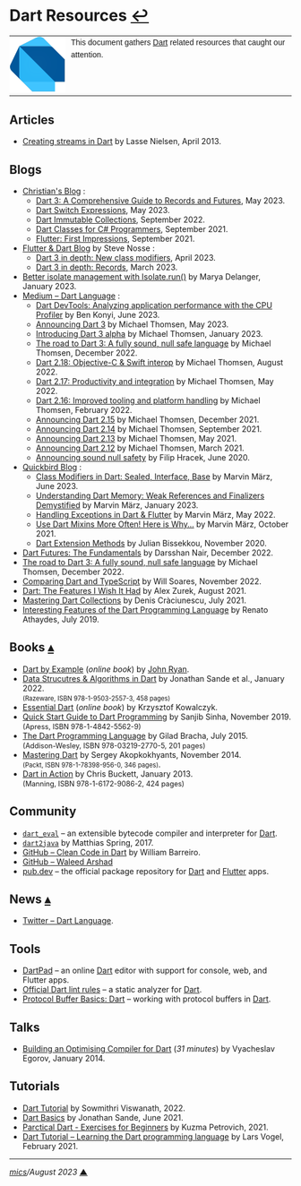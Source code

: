 # <span id="top">Dart Resources</span> <span style="size:25%;"><a href="README.md">↩</a></span>

<table style="font-family:Helvetica,Arial;line-height:1.6;">
  <tr>
  <td style="border:0;padding:0 10px 0 0;min-width:100px;"><a href="https://dart.dev/" rel="external"><img style="border:0;" src="docs/images/dart-lang.png" width="100" alt="Dart project"/></a></td>
  <td style="border:0;padding:0;vertical-align:text-top;">This document gathers <a href="https://dart.dev/" rel="external">Dart</a> related resources that caught our attention.
  </td>
  </tr>
</table>

## <span id="articles">Articles</span>

- [Creating streams in Dart][article_nielsen] by Lasse Nielsen, April 2013.

## <span id="blogs">Blogs</span>

- [Christian's Blog](https://www.christianfindlay.com/blog/) :
  - [Dart 3: A Comprehensive Guide to Records and Futures](https://www.christianfindlay.com/blog/dart-records-and-futures), May 2023.
  - [Dart Switch Expressions](https://www.christianfindlay.com/blog/dart-switch-expressions), May 2023.
  - [Dart Immutable Collections](https://www.christianfindlay.com/blog/dart-immutable-collections), September 2022.
  - [Dart Classes for C# Programmers](https://www.christianfindlay.com/blog/dart-classes), September 2021.
  - [Flutter: First Impressions](https://www.christianfindlay.com/blog/flutter-first-impressions), September 2021.
- [Flutter &amp; Dart Blog](https://stevenosse.com/flutter-and-dart) by Steve Nosse :
  - [Dart 3 in depth: New class modifiers](https://stevenosse.com/dart-3-in-depth-new-class-modifiers), April 2023.
  - [Dart 3 in depth: Records](https://stevenosse.com/dart-3-in-depth-records), March 2023.
- [Better isolate management with Isolate.run()](https://medium.com/dartlang/better-isolate-management-with-isolate-run-547ef3d6459b) by Marya Delanger, January 2023.
- [Medium &ndash; Dart Language](https://medium.com/dartlang) :
  - [Dart DevTools: Analyzing application performance with the CPU Profiler](https://medium.com/dartlang/dart-devtools-analyzing-application-performance-with-the-cpu-profiler-3e94a0ec06ae) by Ben Konyi, June 2023.
  - [Announcing Dart 3](https://medium.com/dartlang/announcing-dart-3-53f065a10635) by Michael Thomsen, May 2023.
  - [Introducing Dart 3 alpha](https://medium.com/dartlang/dart-3-alpha-f1458fb9d232) by Michael Thomsen, January 2023.
  - [The road to Dart 3: A fully sound, null safe language](https://medium.com/dartlang/the-road-to-dart-3-afdd580fbefa) by Michael Thomsen, December 2022.
  - [Dart 2.18: Objective-C & Swift interop][blog_thomsen_dart218] by Michael Thomsen, August 2022.
  - [Dart 2.17: Productivity and integration][blog_thomsen_dart217] by Michael Thomsen, May 2022.
  - [Dart 2.16: Improved tooling and platform handling][blog_thomsen_dart216] by Michael Thomsen, February 2022.
  - [Announcing Dart 2.15][blog_thomsen_dart215] by Michael Thomsen, December 2021.
  - [Announcing Dart 2.14][blog_thomsen_dart214] by Michael Thomsen, September 2021.
  - [Announcing Dart 2.13][blog_thomsen_dart213] by Michael Thomsen, May 2021.
  - [Announcing Dart 2.12][blog_thomson_dart212] by Michael Thomsen, March 2021.
  - [Announcing sound null safety](https://pkg.go.dev/database/sql) by Filip Hracek, June 2020.
- [Quickbird Blog](https://quickbirdstudios.com/blog/) :
  - [Class Modifiers in Dart: Sealed, Interface, Base](https://quickbirdstudios.com/blog/flutter-dart-class-modifiers/) by Marvin März, June 2023.
  - [Understanding Dart Memory: Weak References and Finalizers Demystified](https://quickbirdstudios.com/blog/dart-weak-references-finalizers/) by Marvin März, January 2023.
  - [Handling Exceptions in Dart & Flutter](https://quickbirdstudios.com/blog/handling-exceptions-flutter-dart/) by Marvin März, May 2022.
  - [Use Dart Mixins More Often! Here is Why…](https://quickbirdstudios.com/blog/flutter-dart-mixins/) by Marvin März, October 2021.
  - [Dart Extension Methods](https://quickbirdstudios.com/blog/dart-extension-methods/) by Julian Bissekkou, November 2020.
- [Dart Futures: The Fundamentals](https://betterprogramming.pub/introduction-to-futures-in-dart-4edf6db3da90) by Darsshan Nair, December 2022.
- [The road to Dart 3: A fully sound, null safe language][blog_thomsen_dart3] by Michael Thomsen, December 2022.
- [Comparing Dart and TypeScript][blog_soares] by Will Soares, November 2022.
- [Dart: The Features I Wish It Had][blog_zurek] by Alex Zurek, August 2021.
- [Mastering Dart Collections](https://proandroiddev.com/mastering-dart-collections-dd27f1df5677) by Denis Cràciunescu, July 2021.
- [Interesting Features of the Dart Programming Language](https://renato.athaydes.com/posts/interesting-dart-features.html) by Renato Athaydes, July 2019.

## <span id="books">Books</span> [**&#x25B4;**](#top)

- [Dart by Example](https://www.jpryan.me/dartbyexample/) (*online book*) by [John Ryan](https://github.com/johnpryan).
- [Data Strucutres &amp; Algorithms in Dart][book_sande] by Jonathan Sande et al., January 2022.<br/><span style="font-size:80%;">(Razeware, ISBN 978-1-9503-2557-3, 458 pages)</span>
- [Essential Dart](https://www.programming-books.io/essential/dart/) (*online book*) by Krzysztof Kowalczyk.
- [Quick Start Guide to Dart Programming][book_sinha] by Sanjib Sinha, November 2019.<br/><span style="font-size:90%;">(Apress, ISBN 978-1-4842-5562-9)</span>
- [The Dart Programming Language][book_bracha] by Gilad Bracha, July 2015.<br/><span style="font-size:90%;">(Addison-Wesley, ISBN 978-03219-2770-5, 201 pages)</span>
- [Mastering Dart][book_akopkokhyants] by Sergey Akopkokhyants, November 2014.<br/><span style="font-size:80%;">(Packt, ISBN 978-1-78398-956-0, 346 pages)</span>.
- [Dart in Action][book_buckett] by Chris Buckett, January 2013.<br/><span style="font-size:90%;">(Manning, ISBN 978-1-6172-9086-2, 424 pages)</span>

## <span id="community">Community</span>

- [`dart_eval`](https://pub.dev/packages/dart_eval) &ndash; an extensible bytecode compiler and interpreter for [Dart][dart_home].
- [`dart2java`](https://m-sp.org/) by Matthias Spring, 2017.
- [GitHub &ndash; Clean Code in Dart](https://github.com/williambarreiro/clean-code-dart) by William Barreiro.
- [GitHub &ndash; Waleed Arshad](https://github.com/wal33d006)
- [pub.dev](https://pub.dev/packages?q=sdk%3Adart) &ndash; the official package repository for [Dart][dart_home] and [Flutter][flutter_home] apps.

## <span id="news">News</span> [**&#x25B4;**](#top)

- [Twitter &ndash; Dart Language](https://twitter.com/dart_lang).

## <span id="tools">Tools</span>

- [DartPad](https://dartpad.dev/) &ndash; an online [Dart][dart_home] editor with support for console, web, and Flutter apps.
- [Official Dart lint rules](https://pub.dev/packages/lints) &ndash; a static analyzer for [Dart][dart_home].
- [Protocol Buffer Basics: Dart](https://protobuf.dev/getting-started/darttutorial/) &ndash; working with protocol buffers in [Dart][dart_home].

## <span id="talks">Talks</span>

- [Building an Optimising Compiler for Dart](https://www.infoq.com/presentations/dart-compiler/) (*31 minutes*) by Vyacheslav Egorov, January 2014.

## <span id="tutorials">Tutorials</span>

- [Dart Tutorial](https://mindmajix.com/dart-tutorial) by Sowmithri Viswanath, 2022.
- [Dart Basics][tutorial_sande] by Jonathan Sande, June 2021.
- [Parctical Dart - Exercises for Beginners](https://hackmd.io/@kuzmapetrovich/S1x90jWGP) by Kuzma Petrovich, 2021.
- [Dart Tutorial &ndash; Learning the Dart programming language](https://www.vogella.com/tutorials/Dart/article.html) by Lars Vogel, February 2021.

***

*[mics](https://lampwww.epfl.ch/~michelou/)/August 2023* [**&#9650;**](#top)
<span id="bottom">&nbsp;</span>

<!-- link refs -->

[article_nielsen]: https://dart.dev/articles/libraries/creating-streams
[blog_soares]: https://blog.logrocket.com/comparing-dart-typescript/
[blog_thomsen_dart3]: https://medium.com/dartlang/the-road-to-dart-3-afdd580fbefa
[blog_thomsen_dart218]: https://medium.com/dartlang/dart-2-18-f4b3101f146c
[blog_thomsen_dart217]: https://medium.com/dartlang/dart-2-17-b216bfc80c5d
[blog_thomsen_dart216]: https://medium.com/dartlang/dart-2-16-improved-tooling-and-platform-handling-dd87abd6bad1
[blog_thomsen_dart215]: https://medium.com/dartlang/dart-2-15-7e7a598e508a
[blog_thomsen_dart214]: https://medium.com/dartlang/announcing-dart-2-14-b48b9bb2fb67
[blog_thomsen_dart213]: https://medium.com/dartlang/announcing-dart-2-13-c6d547b57067
[blog_thomson_dart212]: https://medium.com/dartlang/announcing-dart-2-12-499a6e689c87
[blog_zurek]: https://spin.atomicobject.com/2021/08/12/dart-features/
[book_akopkokhyants]: https://www.packtpub.com/product/mastering-dart/9781783989560
[book_bracha]: https://www.abebooks.com/9780321927705/Dart-Programming-Language-Bracha-Gilad-0321927702/plp
[book_buckett]: https://www.manning.com/books/dart-in-action
[book_sande]: https://www.amazon.com/Data-Structures-Algorithms-Dart-First/dp/1950325571
[book_sinha]: https://www.oreilly.com/library/view/quick-start-guide/9781484255629/
[dart_home]: https://dart.dev/
[flutter_home]: https://flutter.dev/
[tutorial_sande]: https://www.kodeco.com/22685966-dart-basics
